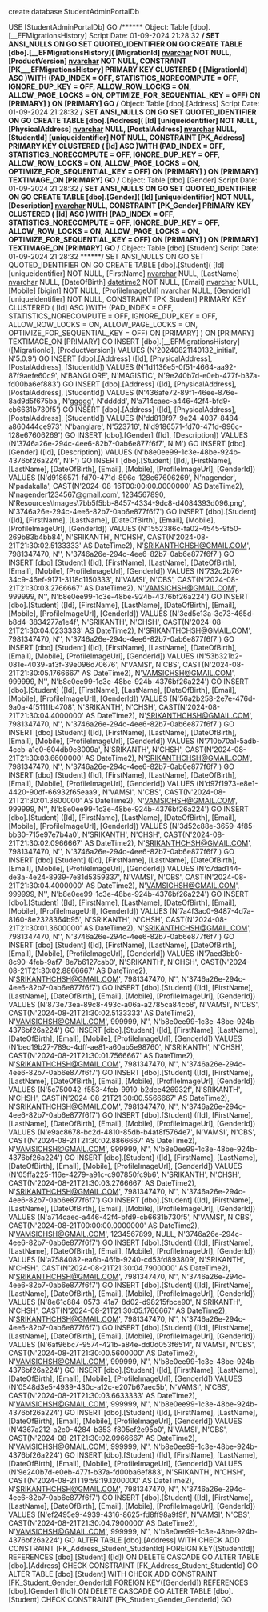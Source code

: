 
create database StudentAdminPortalDb

USE [StudentAdminPortalDb]
GO
/****** Object:  Table [dbo].[__EFMigrationsHistory]    Script Date: 01-09-2024 21:28:32 ******/
SET ANSI_NULLS ON
GO
SET QUOTED_IDENTIFIER ON
GO
CREATE TABLE [dbo].[__EFMigrationsHistory](
	[MigrationId] [nvarchar](150) NOT NULL,
	[ProductVersion] [nvarchar](32) NOT NULL,
 CONSTRAINT [PK___EFMigrationsHistory] PRIMARY KEY CLUSTERED 
(
	[MigrationId] ASC
)WITH (PAD_INDEX = OFF, STATISTICS_NORECOMPUTE = OFF, IGNORE_DUP_KEY = OFF, ALLOW_ROW_LOCKS = ON, ALLOW_PAGE_LOCKS = ON, OPTIMIZE_FOR_SEQUENTIAL_KEY = OFF) ON [PRIMARY]
) ON [PRIMARY]
GO
/****** Object:  Table [dbo].[Address]    Script Date: 01-09-2024 21:28:32 ******/
SET ANSI_NULLS ON
GO
SET QUOTED_IDENTIFIER ON
GO
CREATE TABLE [dbo].[Address](
	[Id] [uniqueidentifier] NOT NULL,
	[PhysicalAddress] [nvarchar](max) NULL,
	[PostalAddress] [nvarchar](max) NULL,
	[StudentId] [uniqueidentifier] NOT NULL,
 CONSTRAINT [PK_Address] PRIMARY KEY CLUSTERED 
(
	[Id] ASC
)WITH (PAD_INDEX = OFF, STATISTICS_NORECOMPUTE = OFF, IGNORE_DUP_KEY = OFF, ALLOW_ROW_LOCKS = ON, ALLOW_PAGE_LOCKS = ON, OPTIMIZE_FOR_SEQUENTIAL_KEY = OFF) ON [PRIMARY]
) ON [PRIMARY] TEXTIMAGE_ON [PRIMARY]
GO
/****** Object:  Table [dbo].[Gender]    Script Date: 01-09-2024 21:28:32 ******/
SET ANSI_NULLS ON
GO
SET QUOTED_IDENTIFIER ON
GO
CREATE TABLE [dbo].[Gender](
	[Id] [uniqueidentifier] NOT NULL,
	[Description] [nvarchar](max) NULL,
 CONSTRAINT [PK_Gender] PRIMARY KEY CLUSTERED 
(
	[Id] ASC
)WITH (PAD_INDEX = OFF, STATISTICS_NORECOMPUTE = OFF, IGNORE_DUP_KEY = OFF, ALLOW_ROW_LOCKS = ON, ALLOW_PAGE_LOCKS = ON, OPTIMIZE_FOR_SEQUENTIAL_KEY = OFF) ON [PRIMARY]
) ON [PRIMARY] TEXTIMAGE_ON [PRIMARY]
GO
/****** Object:  Table [dbo].[Student]    Script Date: 01-09-2024 21:28:32 ******/
SET ANSI_NULLS ON
GO
SET QUOTED_IDENTIFIER ON
GO
CREATE TABLE [dbo].[Student](
	[Id] [uniqueidentifier] NOT NULL,
	[FirstName] [nvarchar](max) NULL,
	[LastName] [nvarchar](max) NULL,
	[DateOfBirth] [datetime2](7) NOT NULL,
	[Email] [nvarchar](max) NULL,
	[Mobile] [bigint] NOT NULL,
	[ProfileImageUrl] [nvarchar](max) NULL,
	[GenderId] [uniqueidentifier] NOT NULL,
 CONSTRAINT [PK_Student] PRIMARY KEY CLUSTERED 
(
	[Id] ASC
)WITH (PAD_INDEX = OFF, STATISTICS_NORECOMPUTE = OFF, IGNORE_DUP_KEY = OFF, ALLOW_ROW_LOCKS = ON, ALLOW_PAGE_LOCKS = ON, OPTIMIZE_FOR_SEQUENTIAL_KEY = OFF) ON [PRIMARY]
) ON [PRIMARY] TEXTIMAGE_ON [PRIMARY]
GO
INSERT [dbo].[__EFMigrationsHistory] ([MigrationId], [ProductVersion]) VALUES (N'20240821140132_initial', N'5.0.9')
GO
INSERT [dbo].[Address] ([Id], [PhysicalAddress], [PostalAddress], [StudentId]) VALUES (N'1d1136e5-0f51-4664-aa92-87f9aefe60c9', N'BANGLORE', N'MAGISTIC', N'9e240b7d-e0eb-477f-b37a-fd00ba6ef883')
GO
INSERT [dbo].[Address] ([Id], [PhysicalAddress], [PostalAddress], [StudentId]) VALUES (N'436afe72-89f1-46ee-876e-8ad9d5f675ba', N'ggggg', N'ddddd', N'a714caec-a446-42f4-bfd9-cb6631b730f5')
GO
INSERT [dbo].[Address] ([Id], [PhysicalAddress], [PostalAddress], [StudentId]) VALUES (N'dd818f97-9e24-4037-8484-a860444ce973', N'banglare', N'523716', N'd9186571-fd70-471d-896c-128e67606269')
GO
INSERT [dbo].[Gender] ([Id], [Description]) VALUES (N'3746a26e-294c-4ee6-82b7-0ab6e877f6f7', N'M')
GO
INSERT [dbo].[Gender] ([Id], [Description]) VALUES (N'b8e0ee99-1c3e-48be-924b-4376bf26a224', N'F')
GO
INSERT [dbo].[Student] ([Id], [FirstName], [LastName], [DateOfBirth], [Email], [Mobile], [ProfileImageUrl], [GenderId]) VALUES (N'd9186571-fd70-471d-896c-128e67606269', N'nagender', N'padakalla', CAST(N'2024-08-16T00:00:00.0000000' AS DateTime2), N'nagender1234567@gmail.com', 1234567890, N'Resources\Images\7bb5f5bb-8457-4334-9dc8-d4084393d096.png', N'3746a26e-294c-4ee6-82b7-0ab6e877f6f7')
GO
INSERT [dbo].[Student] ([Id], [FirstName], [LastName], [DateOfBirth], [Email], [Mobile], [ProfileImageUrl], [GenderId]) VALUES (N'1552386c-fa02-4545-9f50-269b83b4bb84', N'SRIKANTH', N'CHSH', CAST(N'2024-08-21T21:30:02.5133333' AS DateTime2), N'SRIKANTHCHSH@GMAIL.COM', 7981347470, N'', N'3746a26e-294c-4ee6-82b7-0ab6e877f6f7')
GO
INSERT [dbo].[Student] ([Id], [FirstName], [LastName], [DateOfBirth], [Email], [Mobile], [ProfileImageUrl], [GenderId]) VALUES (N'732c2b76-34c9-46ef-9171-3118c1150333', N'VAMSI', N'CBS', CAST(N'2024-08-21T21:30:03.2766667' AS DateTime2), N'VAMSICHSH@GMAIL.COM', 999999, N'', N'b8e0ee99-1c3e-48be-924b-4376bf26a224')
GO
INSERT [dbo].[Student] ([Id], [FirstName], [LastName], [DateOfBirth], [Email], [Mobile], [ProfileImageUrl], [GenderId]) VALUES (N'3ed5e13a-3e73-465d-b8d4-3834277a1e4f', N'SRIKANTH', N'CHSH', CAST(N'2024-08-21T21:30:04.0233333' AS DateTime2), N'SRIKANTHCHSH@GMAIL.COM', 7981347470, N'', N'3746a26e-294c-4ee6-82b7-0ab6e877f6f7')
GO
INSERT [dbo].[Student] ([Id], [FirstName], [LastName], [DateOfBirth], [Email], [Mobile], [ProfileImageUrl], [GenderId]) VALUES (N'53b321b2-081e-4039-af3f-39e096d70676', N'VAMSI', N'CBS', CAST(N'2024-08-21T21:30:05.1766667' AS DateTime2), N'VAMSICHSH@GMAIL.COM', 999999, N'', N'b8e0ee99-1c3e-48be-924b-4376bf26a224')
GO
INSERT [dbo].[Student] ([Id], [FirstName], [LastName], [DateOfBirth], [Email], [Mobile], [ProfileImageUrl], [GenderId]) VALUES (N'56a2b258-2e7e-476d-9a0a-4f5111fb4708', N'SRIKANTH', N'CHSH', CAST(N'2024-08-21T21:30:04.4000000' AS DateTime2), N'SRIKANTHCHSH@GMAIL.COM', 7981347470, N'', N'3746a26e-294c-4ee6-82b7-0ab6e877f6f7')
GO
INSERT [dbo].[Student] ([Id], [FirstName], [LastName], [DateOfBirth], [Email], [Mobile], [ProfileImageUrl], [GenderId]) VALUES (N'710b70a1-5adb-4ccb-a1e0-604db9e8009a', N'SRIKANTH', N'CHSH', CAST(N'2024-08-21T21:30:03.6600000' AS DateTime2), N'SRIKANTHCHSH@GMAIL.COM', 7981347470, N'', N'3746a26e-294c-4ee6-82b7-0ab6e877f6f7')
GO
INSERT [dbo].[Student] ([Id], [FirstName], [LastName], [DateOfBirth], [Email], [Mobile], [ProfileImageUrl], [GenderId]) VALUES (N'd97f1973-e8e1-4420-90df-66932f65eaa9', N'VAMSI', N'CBS', CAST(N'2024-08-21T21:30:01.3600000' AS DateTime2), N'VAMSICHSH@GMAIL.COM', 999999, N'', N'b8e0ee99-1c3e-48be-924b-4376bf26a224')
GO
INSERT [dbo].[Student] ([Id], [FirstName], [LastName], [DateOfBirth], [Email], [Mobile], [ProfileImageUrl], [GenderId]) VALUES (N'3d52c88e-3659-4f85-bb30-715e97e7b4a0', N'SRIKANTH', N'CHSH', CAST(N'2024-08-21T21:30:02.0966667' AS DateTime2), N'SRIKANTHCHSH@GMAIL.COM', 7981347470, N'', N'3746a26e-294c-4ee6-82b7-0ab6e877f6f7')
GO
INSERT [dbo].[Student] ([Id], [FirstName], [LastName], [DateOfBirth], [Email], [Mobile], [ProfileImageUrl], [GenderId]) VALUES (N'c7dad144-de3a-4e24-8939-7e81d5359337', N'VAMSI', N'CBS', CAST(N'2024-08-21T21:30:04.4000000' AS DateTime2), N'VAMSICHSH@GMAIL.COM', 999999, N'', N'b8e0ee99-1c3e-48be-924b-4376bf26a224')
GO
INSERT [dbo].[Student] ([Id], [FirstName], [LastName], [DateOfBirth], [Email], [Mobile], [ProfileImageUrl], [GenderId]) VALUES (N'7a4f3ac0-9487-4d7a-8160-8e2328364b95', N'SRIKANTH', N'CHSH', CAST(N'2024-08-21T21:30:01.3600000' AS DateTime2), N'SRIKANTHCHSH@GMAIL.COM', 7981347470, N'', N'3746a26e-294c-4ee6-82b7-0ab6e877f6f7')
GO
INSERT [dbo].[Student] ([Id], [FirstName], [LastName], [DateOfBirth], [Email], [Mobile], [ProfileImageUrl], [GenderId]) VALUES (N'7aed3bb0-8c90-4feb-9af7-8e7b6127cab0', N'SRIKANTH', N'CHSH', CAST(N'2024-08-21T21:30:02.8866667' AS DateTime2), N'SRIKANTHCHSH@GMAIL.COM', 7981347470, N'', N'3746a26e-294c-4ee6-82b7-0ab6e877f6f7')
GO
INSERT [dbo].[Student] ([Id], [FirstName], [LastName], [DateOfBirth], [Email], [Mobile], [ProfileImageUrl], [GenderId]) VALUES (N'873e73ea-89c8-493c-a06a-a2785ca84cb8', N'VAMSI', N'CBS', CAST(N'2024-08-21T21:30:02.5133333' AS DateTime2), N'VAMSICHSH@GMAIL.COM', 999999, N'', N'b8e0ee99-1c3e-48be-924b-4376bf26a224')
GO
INSERT [dbo].[Student] ([Id], [FirstName], [LastName], [DateOfBirth], [Email], [Mobile], [ProfileImageUrl], [GenderId]) VALUES (N'bed19b27-789c-4dff-ae81-a60ab5e98760', N'SRIKANTH', N'CHSH', CAST(N'2024-08-21T21:30:01.7566667' AS DateTime2), N'SRIKANTHCHSH@GMAIL.COM', 7981347470, N'', N'3746a26e-294c-4ee6-82b7-0ab6e877f6f7')
GO
INSERT [dbo].[Student] ([Id], [FirstName], [LastName], [DateOfBirth], [Email], [Mobile], [ProfileImageUrl], [GenderId]) VALUES (N'5c750042-f553-4fcb-9910-b2dce426932f', N'SRIKANTH', N'CHSH', CAST(N'2024-08-21T21:30:00.5566667' AS DateTime2), N'SRIKANTHCHSH@GMAIL.COM', 7981347470, N'', N'3746a26e-294c-4ee6-82b7-0ab6e877f6f7')
GO
INSERT [dbo].[Student] ([Id], [FirstName], [LastName], [DateOfBirth], [Email], [Mobile], [ProfileImageUrl], [GenderId]) VALUES (N'e9ac8678-bc2d-4810-85db-b4af8f5764e7', N'VAMSI', N'CBS', CAST(N'2024-08-21T21:30:02.8866667' AS DateTime2), N'VAMSICHSH@GMAIL.COM', 999999, N'', N'b8e0ee99-1c3e-48be-924b-4376bf26a224')
GO
INSERT [dbo].[Student] ([Id], [FirstName], [LastName], [DateOfBirth], [Email], [Mobile], [ProfileImageUrl], [GenderId]) VALUES (N'05ffa225-116e-4279-a91c-c907850fc9b6', N'SRIKANTH', N'CHSH', CAST(N'2024-08-21T21:30:03.2766667' AS DateTime2), N'SRIKANTHCHSH@GMAIL.COM', 7981347470, N'', N'3746a26e-294c-4ee6-82b7-0ab6e877f6f7')
GO
INSERT [dbo].[Student] ([Id], [FirstName], [LastName], [DateOfBirth], [Email], [Mobile], [ProfileImageUrl], [GenderId]) VALUES (N'a714caec-a446-42f4-bfd9-cb6631b730f5', N'VAMSI', N'CBS', CAST(N'2024-08-21T00:00:00.0000000' AS DateTime2), N'VAMSICHSH@GMAIL.COM', 1234567899, NULL, N'3746a26e-294c-4ee6-82b7-0ab6e877f6f7')
GO
INSERT [dbo].[Student] ([Id], [FirstName], [LastName], [DateOfBirth], [Email], [Mobile], [ProfileImageUrl], [GenderId]) VALUES (N'a7584082-ea6b-46fb-9240-cd53fd893809', N'SRIKANTH', N'CHSH', CAST(N'2024-08-21T21:30:04.7900000' AS DateTime2), N'SRIKANTHCHSH@GMAIL.COM', 7981347470, N'', N'3746a26e-294c-4ee6-82b7-0ab6e877f6f7')
GO
INSERT [dbo].[Student] ([Id], [FirstName], [LastName], [DateOfBirth], [Email], [Mobile], [ProfileImageUrl], [GenderId]) VALUES (N'8e61c884-0573-41a7-8d02-d98215fbce90', N'SRIKANTH', N'CHSH', CAST(N'2024-08-21T21:30:05.1766667' AS DateTime2), N'SRIKANTHCHSH@GMAIL.COM', 7981347470, N'', N'3746a26e-294c-4ee6-82b7-0ab6e877f6f7')
GO
INSERT [dbo].[Student] ([Id], [FirstName], [LastName], [DateOfBirth], [Email], [Mobile], [ProfileImageUrl], [GenderId]) VALUES (N'6af96bc7-9574-421b-a84e-dd0d053f6514', N'VAMSI', N'CBS', CAST(N'2024-08-21T21:30:00.5600000' AS DateTime2), N'VAMSICHSH@GMAIL.COM', 999999, N'', N'b8e0ee99-1c3e-48be-924b-4376bf26a224')
GO
INSERT [dbo].[Student] ([Id], [FirstName], [LastName], [DateOfBirth], [Email], [Mobile], [ProfileImageUrl], [GenderId]) VALUES (N'0548d3e5-4939-430c-a12c-e207b67aec5b', N'VAMSI', N'CBS', CAST(N'2024-08-21T21:30:03.6633333' AS DateTime2), N'VAMSICHSH@GMAIL.COM', 999999, N'', N'b8e0ee99-1c3e-48be-924b-4376bf26a224')
GO
INSERT [dbo].[Student] ([Id], [FirstName], [LastName], [DateOfBirth], [Email], [Mobile], [ProfileImageUrl], [GenderId]) VALUES (N'4367a212-a2c0-4284-b353-f805ef2e95b0', N'VAMSI', N'CBS', CAST(N'2024-08-21T21:30:02.0966667' AS DateTime2), N'VAMSICHSH@GMAIL.COM', 999999, N'', N'b8e0ee99-1c3e-48be-924b-4376bf26a224')
GO
INSERT [dbo].[Student] ([Id], [FirstName], [LastName], [DateOfBirth], [Email], [Mobile], [ProfileImageUrl], [GenderId]) VALUES (N'9e240b7d-e0eb-477f-b37a-fd00ba6ef883', N'SRIKANTH', N'CHSH', CAST(N'2024-08-21T19:59:19.1200000' AS DateTime2), N'SRIKANTHCHSH@GMAIL.COM', 7981347470, N'', N'3746a26e-294c-4ee6-82b7-0ab6e877f6f7')
GO
INSERT [dbo].[Student] ([Id], [FirstName], [LastName], [DateOfBirth], [Email], [Mobile], [ProfileImageUrl], [GenderId]) VALUES (N'ef2495e9-4939-4316-8625-fd8ff98a9f9f', N'VAMSI', N'CBS', CAST(N'2024-08-21T21:30:04.7900000' AS DateTime2), N'VAMSICHSH@GMAIL.COM', 999999, N'', N'b8e0ee99-1c3e-48be-924b-4376bf26a224')
GO
ALTER TABLE [dbo].[Address]  WITH CHECK ADD  CONSTRAINT [FK_Address_Student_StudentId] FOREIGN KEY([StudentId])
REFERENCES [dbo].[Student] ([Id])
ON DELETE CASCADE
GO
ALTER TABLE [dbo].[Address] CHECK CONSTRAINT [FK_Address_Student_StudentId]
GO
ALTER TABLE [dbo].[Student]  WITH CHECK ADD  CONSTRAINT [FK_Student_Gender_GenderId] FOREIGN KEY([GenderId])
REFERENCES [dbo].[Gender] ([Id])
ON DELETE CASCADE
GO
ALTER TABLE [dbo].[Student] CHECK CONSTRAINT [FK_Student_Gender_GenderId]
GO
